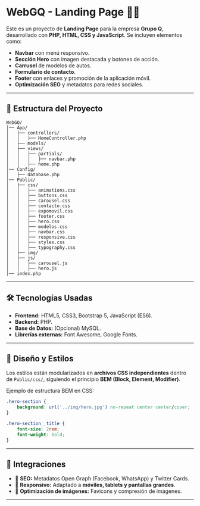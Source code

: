 # WebGQ - Landing Page 🚗💨

Este es un proyecto de **Landing Page** para la empresa **Grupo Q**, desarrollado con **PHP, HTML, CSS y JavaScript**. 
Se incluyen elementos como:

- **Navbar** con menú responsivo.
- **Sección Hero** con imagen destacada y botones de acción.
- **Carrusel** de modelos de autos.
- **Formulario de contacto**.
- **Footer** con enlaces y promoción de la aplicación móvil.
- **Optimización SEO** y metadatos para redes sociales.

---

## 📁 Estructura del Proyecto

```
WebGQ/
│── App/
│   ├── controllers/
│   │   ├── HomeController.php
│   ├── models/
│   ├── views/
│   │   ├── partials/
│   │   │   ├── navbar.php
│   │   ├── home.php
│── Config/
│   ├── database.php
│── Public/
│   ├── css/
│   │   ├── animations.css
│   │   ├── buttons.css
│   │   ├── carousel.css
│   │   ├── contacto.css
│   │   ├── expomovil.css
│   │   ├── footer.css
│   │   ├── hero.css
│   │   ├── modelos.css
│   │   ├── navbar.css
│   │   ├── responsive.css
│   │   ├── styles.css
│   │   ├── typography.css
│   ├── img/
│   ├── js/
│   │   ├── carousel.js
│   │   ├── hero.js
│── index.php
```

---

## 🛠️ Tecnologías Usadas

- **Frontend:** HTML5, CSS3, Bootstrap 5, JavaScript (ES6).
- **Backend:** PHP.
- **Base de Datos:** (Opcional) MySQL.
- **Librerías externas:** Font Awesome, Google Fonts.

---

## 🎨 Diseño y Estilos

Los estilos están modularizados en **archivos CSS independientes** dentro de `Public/css/`, siguiendo el principio **BEM (Block, Element, Modifier)**.

Ejemplo de estructura BEM en CSS:
```css
.hero-section {
    background: url('../img/hero.jpg') no-repeat center center/cover;
}

.hero-section__title {
    font-size: 2rem;
    font-weight: bold;
}
```

---

## 🔗 Integraciones

- 📌 **SEO:** Metadatos Open Graph (Facebook, WhatsApp) y Twitter Cards.
- 📱 **Responsivo:** Adaptado a **móviles, tablets y pantallas grandes**.
- 🚀 **Optimización de imágenes:** Favicons y compresión de imágenes.

---



